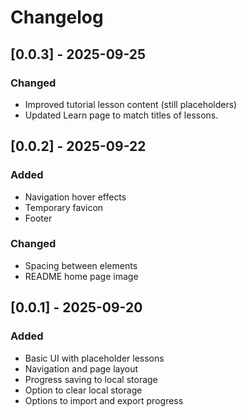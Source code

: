 # Changelog

## [0.0.3] - 2025-09-25

### Changed

* Improved tutorial lesson content (still placeholders)
* Updated Learn page to match titles of lessons.

## [0.0.2] - 2025-09-22

### Added

* Navigation hover effects
* Temporary favicon
* Footer

### Changed

* Spacing between elements
* README home page image

## [0.0.1] - 2025-09-20

### Added

* Basic UI with placeholder lessons
* Navigation and page layout
* Progress saving to local storage
* Option to clear local storage
* Options to import and export progress